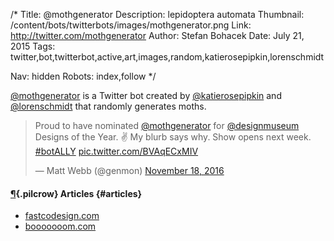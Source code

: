 /*
Title: @mothgenerator
Description: lepidoptera automata
Thumbnail: /content/bots/twitterbots/images/mothgenerator.png
Link: http://twitter.com/mothgenerator
Author: Stefan Bohacek
Date: July 21, 2015
Tags: twitter,bot,twitterbot,active,art,images,random,katierosepipkin,lorenschmidt

Nav: hidden
Robots: index,follow
*/

[@mothgenerator](https://twitter.com/mothgenerator) is a Twitter bot created by [@katierosepipkin](https://twitter.com/katierosepipkin) and [@lorenschmidt](https://twitter.com/lorenschmidt) that randomly generates moths.

<blockquote class="twitter-tweet" data-lang="en"><p lang="en" dir="ltr">Proud to have nominated <a href="https://twitter.com/mothgenerator">@mothgenerator</a> for <a href="https://twitter.com/DesignMuseum">@designmuseum</a> Designs of the Year. ✌️ My blurb says why.  Show opens next week. <a href="https://twitter.com/hashtag/botALLY?src=hash">#botALLY</a> <a href="https://t.co/BVAqECxMIV">pic.twitter.com/BVAqECxMIV</a></p>&mdash; Matt Webb (@genmon) <a href="https://twitter.com/genmon/status/799648409179353088">November 18, 2016</a></blockquote>
<script async src="//platform.twitter.com/widgets.js" charset="utf-8"></script>


#### [¶](#articles){.pilcrow} Articles {#articles}

- [fastcodesign.com](http://www.fastcodesign.com/3048582/twitter-bot-generates-stunning-new-species-of-moths)
- [booooooom.com](http://www.booooooom.com/tag/moth-generator/)
